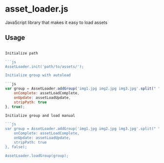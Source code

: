 asset_loader.js
===============
JavaScript library that makes it easy to load assets

## Usage
```js

Initialize path

```js
AssetLoader.init('path/to/assets/');

Initialize group with autoload

```js
var group = AssetLoader.addGroup('img1.jpg img2.jpg img3.jpg'.split(" "), {
	onComplete: assetLoadComplete,
	onUpdate: assetLoadUpdate,
	stripPath: true
}, true);

Initialize group and load manual

```js
var group = AssetLoader.addGroup('img1.jpg img2.jpg img3.jpg'.split(" "), {
	onComplete: assetLoadComplete,
	onUpdate: assetLoadUpdate,
	stripPath: true
}, false);

AssetLoader.loadGroup(group);
